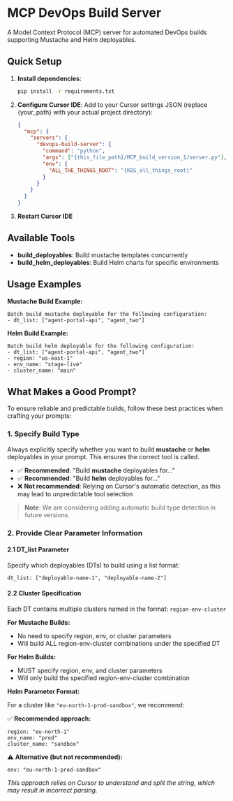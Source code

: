 # MCP DevOps Build Server

A Model Context Protocol (MCP) server for automated DevOps builds supporting Mustache and Helm deployables.

## Quick Setup

1. **Install dependencies**:
   ```bash
   pip install -r requirements.txt
   ```

2. **Configure Cursor IDE**:
   Add to your Cursor settings JSON (replace {your_path} with your actual project directory):
   ```json
   {
     "mcp": {
       "servers": {
         "devops-build-server": {
           "command": "python",
           "args": ["{this_file_path}/MCP_build_version_1/server.py"],
           "env": {
             "ALL_THE_THINGS_ROOT": "{K8S_all_things_root}"
           }
         }
       }
     }
   }
   ```

3. **Restart Cursor IDE**

## Available Tools

- **build_deployables**: Build mustache templates concurrently
- **build_helm_deployables**: Build Helm charts for specific environments

## Usage Examples

**Mustache Build Example:**
```
Batch build mustache deployable for the following configuration:
- dt_list: ["agent-portal-api", "agent_two"]
```

**Helm Build Example:**
```
Batch build helm deployable for the following configuration:
- dt_list: ["agent-portal-api", "agent_two"]
- region: "us-east-1" 
- env_name: "stage-live"
- cluster_name: "main"
```

## What Makes a Good Prompt?

To ensure reliable and predictable builds, follow these best practices when crafting your prompts:

### 1. Specify Build Type

Always explicitly specify whether you want to build **mustache** or **helm** deployables in your prompt. This ensures the correct tool is called.

- ✅ **Recommended**: "Build **mustache** deployables for..."
- ✅ **Recommended**: "Build **helm** deployables for..."
- ❌ **Not recommended**: Relying on Cursor's automatic detection, as this may lead to unpredictable tool selection

> **Note**: We are considering adding automatic build type detection in future versions.

### 2. Provide Clear Parameter Information

#### 2.1 DT_list Parameter

Specify which deployables (DTs) to build using a list format:
```
dt_list: ["deployable-name-1", "deployable-name-2"]
```

#### 2.2 Cluster Specification

Each DT contains multiple clusters named in the format: `region-env-cluster`

**For Mustache Builds:**
- No need to specify region, env, or cluster parameters
- Will build ALL region-env-cluster combinations under the specified DT

**For Helm Builds:**
- MUST specify region, env, and cluster parameters
- Will only build the specified region-env-cluster combination

**Helm Parameter Format:**

For a cluster like `"eu-north-1-prod-sandbox"`, we recommend:

✅ **Recommended approach:**
```
region: "eu-north-1"
env_name: "prod" 
cluster_name: "sandbox"
```

⚠️ **Alternative (but not recommended):**
```
env: "eu-north-1-prod-sandbox"
```
*This approach relies on Cursor to understand and split the string, which may result in incorrect parsing.*

